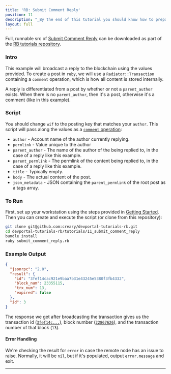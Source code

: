 ```yaml
---
title: 'RB: Submit Comment Reply'
position: 11
description: "_By the end of this tutorial you should know how to prepare comments for Crea and then submit using Radiator._"
layout: full
---              
```

<span class="fa-pull-left top-of-tutorial-repo-link"><span class="first-word">Full</span>, runnable src of [Submit Comment Reply](https://github.com/creativechain/crea-api-doc-tutorials-rb/tree/master/tutorials/11_submit_comment_reply) can be downloaded as part of the [RB tutorials repository](https://github.com/creativechain/crea-api-doc-tutorials-rb).</span>
<br>



### Intro

This example will broadcast a reply to the blockchain using the values provided.  To create a post in `ruby`, we will use a `Radiator::Transaction` containing a `comment` operation, which is how all content is stored internally.

A reply is differentiated from a post by whether or not a `parent_author` exists. When there is no `parent_author`, then it's a post, otherwise it's a comment (like in this example).

### Script

You should change `wif` to the posting key that matches your `author`.  This script will pass along the values as a [`comment` operation](https://developers.creaproject.io/apidefinitions/broadcast-ops#broadcast_ops_comment):

* `author` - Account name of the author currently replying.
* `permlink` - Value unique to the author 
* `parent_author` - The name of the author of the being replied to, in the case of a reply like this example.
* `parent_permlink` - The permlink of the content being replied to, in the case of a reply like this example.
* `title` - Typically empty.
* `body` - The actual content of the post.
* `json_metadata` - JSON containing the `parent_permlink` of the root post as a tags array.

### To Run

First, set up your workstation using the steps provided in [Getting Started](https://developers.creaproject.io/tutorials-ruby/getting_started).  Then you can create and execute the script (or clone from this repository):

```bash
git clone git@github.com:creary/devportal-tutorials-rb.git
cd devportal-tutorials-rb/tutorials/11_submit_comment_reply
bundle install
ruby submit_comment_reply.rb
```

### Example Output

```json
{
  "jsonrpc": "2.0",
  "result": {
    "id": "3fef14cac921e9baa7b31e43245e5380f3fb4332",
    "block_num": 23355115,
    "trx_num": 13,
    "expired": false
  },
  "id": 3
}
```

The response we get after broadcasting the transaction gives us the transaction id ([`3fef14c...`](https://cread.com/tx/3fef14cac921e9baa7b31e43245e5380f3fb4332)), block number ([`22867626`](https://cread.com/b/23355115)), and the transaction number of that block (`13`).

#### Error Handling

We're checking the result for `error` in case the remote node has an issue to raise.  Normally, it will be `nil`, but if it's populated, output `error.message` and exit.


---
